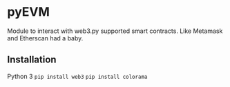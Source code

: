 # pyEVM
Module to interact with web3.py supported smart contracts. Like Metamask and Etherscan had a baby.

## Installation
Python 3
`pip install web3`
`pip install colorama`